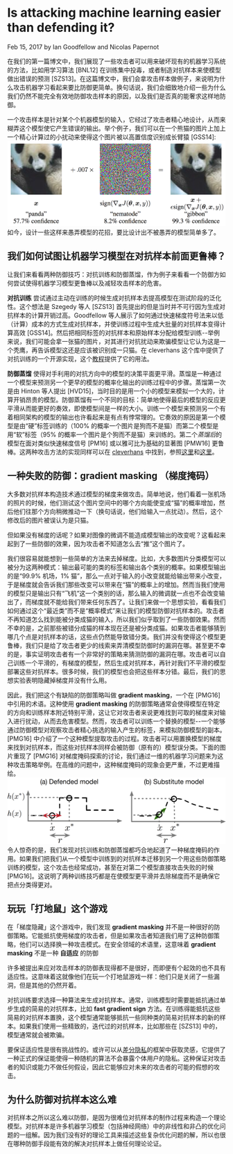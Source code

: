 # Is attacking machine learning easier than defending it?

Feb 15, 2017
by Ian Goodfellow and Nicolas Papernot

在我们的第一篇博文中，我们展现了一些攻击者可以用来破坏现有的机器学习系统的方法，比如用学习算法 [BNL12] 在训练集中投毒，或者制造对抗样本来使模型做出错误的预测 [SZS13]。在这篇博文中，我们会拿攻击样本做例子，来说明为什么攻击机器学习看起来要比防御更简单。换句话说，我们会细致地介绍一些为什么我们仍然不能完全有效地防御攻击样本的原因，以及我们是否真的能奢求这样地防御。

一个攻击样本是针对某个个机器模型的输入，它经过了攻击者精心地设计，从而来糊弄这个模型使它产生错误的输出。举个例子，我们可以在一个熊猫的图片上加上一个精心计算过的小扰动来使得这个图片被以高置信度识别成长臂猿 [GSS14]:
![adversarial-example](img/adversarial-example.png)
如今，设计一些这样来愚弄模型的花招，要比设计出不被愚弄的模型简单多了。

## 我们如何试图让机器学习模型在对抗样本前面更鲁棒？

让我们来看看两种防御技巧：对抗训练和防御蒸馏，作为例子来看看一个防御方如何尝试使得机器学习模型更鲁棒以及减轻攻击样本的危害。

**对抗训练** 尝试通过主动在训练的时候生成对抗样本去提高模型在测试阶段的泛化性。这个想法是 Szegedy 等人 [SZS13] 首先提出的但是当时并不可行因为生成对抗样本的计算开销过高。Goodfellow 等人展示了如何通过快速梯度符号法来以低（计算）成本的方式生成对抗样本，并使训练过程中生成大批量的对抗样本变得计算高效 [GSS14]。然后把相同标签的对抗样本和原始样本分配给模型训练--举例来说，我们可能会拿一张猫的图片，对其进行对抗扰动来欺骗模型让它认为这是一个秃鹰，再告诉模型这还是应该被识别成一只猫。在 cleverhans 这个库中提供了对抗训练的一个开源实现，这个[教程](https://github.com/tensorflow/cleverhans/tree/master/examples)提供了它的用法。

**防御蒸馏** 使得对手利用的对抗方向中的模型的决策平面更平滑。蒸馏是一种通过一个模型来预测另一个更早的模型的概率化输出的训练过程中的步骤。蒸馏第一次是由 Hinton 等人提出 [HVD15]，当时目的是用一个小的模型来模拟一个大的，计算开销昂贵的模型。防御蒸馏有一个不同的目标：简单地使得最后的模型的反应更平滑从而能更好的奏效，即使模型间是一样的大小。训练一个模型来预测另一个有着相同架构的模型的输出也许看起来是有点有悖常理的。它奏效的原因是第一个模型是由“硬”标签训练的（100% 的概率一个图片是狗而不是猫）而第二个模型是用“软”标签（95% 的概率一个图片是个狗而不是猫）来训练的。第二个*蒸馏后*的模型在面对类似快速梯度信号 [PM16] 或以雅可比为基础的显著图 [PMW16] 更鲁棒。这两种攻击方法的实现同样可以在 [cleverhans](https://github.com/tensorflow/cleverhans) 中找到，参照[这里](https://github.com/tensorflow/cleverhans/blob/master/tests_tf/test_mnist_tutorial_tf.py)和[这里](https://github.com/tensorflow/cleverhans/blob/master/tests_tf/test_mnist_tutorial_jsma.py)。

## 一种失败的防御：gradient masking （梯度掩码）

大多数对抗样本构造技术通过模型的梯度来做攻击。简单地说，他们看着一张机场的照片的时候，他们测试这个图片空间中的哪个方向能使变成“猫”的概率增加，然后他们往那个方向稍微推动一下（换句话说，他们给输入一点扰动）。然后，这个修改后的图片被误认为是只猫。

但如果没有梯度的话呢？如果对图像的微调不能造成模型输出的改变呢？这看起来起到了一些防御的效果，因为攻击者不知道怎么去“推”这个图片了。

我们很容易就能想到一些简单的方法来去掉梯度。比如，大多数图片分类模型可以被分为这两种模式：输出最可能的类的标签和输出各个类别的概率。如果模型输出的是“99.9% 机场，1% 猫”，那么一点对于输入的小改变就能给输出带来小改变，于是梯度就会告诉我们那些改变可以带来在“猫”的概率上的增加。然而当我们使用的模型只是输出只有“飞机”这一个类别的话，那么输入的微调就一点也不会改变输出了，而梯度就不能给我们带来任何东西了。让我们来做一个思想实验，看看我们如何通过这个“最近类”而不是“概率模式”来让我们的模型防御对抗样本的。攻击者不再知道怎么找到能被分类成猫的输入，所以我们似乎取到了一些防御效果。然而不幸的是，之前那些被错分成猫的样本现在还是被分类成猫。如果攻击者能够猜到哪几个点是对抗样本的话，这些点仍然能导致错分类。我们并没有使得这个模型更鲁棒，我们只是给了攻击者更少的线索来弄清模型防御时的漏洞在哪。甚至更不幸的是，事实证明攻击者有一个非常好的策略来猜测防御的漏洞在哪。攻击者可以自己训练一个平滑的，有梯度的模型，然后生成对抗样本，再针对我们不平滑的模型部署这些对抗样本。很多时候，我们的模型也会把这些样本分错。最后，我们的思想实验表明隐藏掉梯度并没有什么用。

因此，我们把这个有缺陷的防御策略叫做 **gradient masking**，一个在 [PMG16] 中引用的术语。这种使用 **gradient masking** 的防御策略通常会使得模型在特定的方向和训练样本附近特别平滑，这让它对攻击者来说更难找到可取的梯度来对输入进行扰动，从而去危害模型。然而，攻击者可以训练一个替换的模型--一个能够通过防御模型对观察攻击者精心挑选的输入产生的标签，来模拟防御模型的副本。[PMG16] 中介绍了一个这种模型提取攻击的过程。攻击者可以用置换模型的梯度来找到对抗样本，而这些对抗样本同样会被防御（原有的）模型误分类。下面的图片重现了 [PMG16] 对梯度掩码探索的讨论，我们通过一维的机器学习问题来为这种攻击策略举例。在高维的问题中，这种梯度掩码的现象会更严重，不过更难描绘。
![gradient-masking](img/gradient-masking.png)
令人惊奇的是，我们发现对抗训练和防御蒸馏都巧合地起道了一种梯度掩码的作用。如果我们把我们从一个模型中训练到的对抗样本迁移到另一个用这些防御策略训练的模型，这个攻击也经常成功，甚至在对第二个模型直接攻击失败的时候 [PMG16]。这说明了两种训练技巧都是在使模型更平滑并去除梯度而不是确保它把点分类得更对。

## 玩玩「打地鼠」这个游戏

在「梯度隐藏」这个游戏中，我们发现 **gradient masking** 并不是一种很好的防御策略。它能抵抗使用梯度的攻击者，但是如果攻击者知道我们用了这种防御策略，他们可以选择换一种攻击模式。在安全领域的术语里，这意味着 **gradient masking** 不是一种 **自适应** 的防御

许多被提出来应对攻击样本的防御表现得都不是很好，而即便有个起效的也不具有适应性。这意味着这就像他们在玩一个打地鼠游戏一样：他们只是关闭了一些漏洞，但是其他的仍然开着。

对抗训练要求选择一种算法来生成对抗样本。通常，训练模型时需要能抵抗通过单步生成的简易的对抗样本，比如 **fast gradient sign** 方法。在训练得能抵抗这些简易的对抗样本置换，这个模型通常能够抵抗一些同种类的简易对抗样本的新的样本。如果我们使用一些精致的，迭代过的对抗样本，比如那些在 [SZS13] 中的，模型通常就会被欺骗。

要保证适应性是很有挑战性的。或许可以从[差分隐私](https://www.cis.upenn.edu/~aaroth/Papers/privacybook.pdf)的框架中获取灵感，它提供了一种正式的保证能使得一种随机的算法不会暴露个体用户的隐私。这种保证对攻击者的知识或能力不做任何假设，因此它能够应对未来的攻击者的可能的假想的攻击。

## 为什么防御对抗样本这么难

对抗样本之所以这么难以防御，是因为很难位对抗样本的制作过程来构造一个理论模型。对抗样本是许多机器学习模型（包括神经网络）中的非线性和非凸的优化问题的一组解。因为我们没有好的理论工具来描述这些复杂优化问题的解，所以也很在哪种防御手段能有效的解决对抗样本上做任何理论论证。

